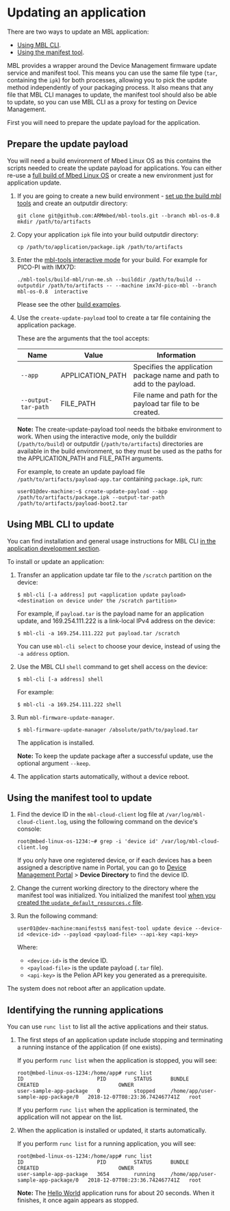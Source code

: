 # Updating an application

There are two ways to update an MBL application:

* [Using MBL CLI](#using-mbl-cli).
* [Using the manifest tool](#using-the-manifest-tool).

MBL provides a wrapper around the Device Management firmware update service and manifest tool. This means you can use the same file type (`tar`, containing the `ipk`) for both processes, allowing you to pick the update method independently of your packaging process. It also means that any file that MBL CLI manages to update, the manifest tool should also be able to update, so you can use MBL CLI as a proxy for testing on Device Management.

First you will need to prepare the update payload for the application.

## Prepare the update payload

You will need a build environment of Mbed Linux OS as this contains the scripts needed to create the update payload for applications. You can either re-use a [full build of Mbed Linux OS](../first-image/building-a-developer-image.html) or create a new environment just for application update.

1. If you are going to create a new build environment - [set up the build mbl tools](../install_mbl_on_device/Reqs_and_env/dev_env_for_distribution.html) and create an outputdir directory:

    ```
    git clone git@github.com:ARMmbed/mbl-tools.git --branch mbl-os-0.8
    mkdir /path/to/artifacts
    ```

1. Copy your application `ipk` file into your build outputdir directory:

    ```
    cp /path/to/application/package.ipk /path/to/artifacts
    ```

1. Enter the [mbl-tools interactive mode](../develop-mbl/mbed-linux-os-distribution-development-with-mbl-tools.html#running-build-mbl-in-interactive-mode) for your build. For example for PICO-PI with IMX7D:

    ```
    ./mbl-tools/build-mbl/run-me.sh --builddir /path/to/build --outputdir /path/to/artifacts -- --machine imx7d-pico-mbl --branch mbl-os-0.8  interactive
    ```

    Please see the other [build examples](../install_mbl_on_device/building_an_image/build_examples.html).

1. Use the `create-update-payload` tool to create a tar file containing the application package.

    These are the arguments that the tool accepts:

    | Name | Value | Information |
    | --- | --- | --- |
    | `--app` | APPLICATION_PATH | Specifies the application package name and path to add to the payload. |
    | `--output-tar-path` | FILE_PATH | File name and path for the payload tar file to be created. |

    <span class="notes">**Note:** The create-update-payload tool needs the bitbake environment to work. When using the interactive mode, only the builddir (`/path/to/build`) or outputdir (`/path/to/artifacts`) directories are available in the build environment, so they must be used as the paths for the APPLICATION_PATH and FILE_PATH arguments.</span>

    For example, to create an update payload file `/path/to/artifacts/payload-app.tar` containing `package.ipk`, run:

    ```
    user01@dev-machine:~$ create-update-payload --app /path/to/artifacts/package.ipk --output-tar-path /path/to/artifacts/payload-boot2.tar
    ```

## Using MBL CLI to update

<span class="tips">You can find installation and general usage instructions for MBL CLI [in the application development section](../develop-apps/the-mbl-command-line-interface.html).</span>

To install or update an application:

1. Transfer an application update tar file to the `/scratch` partition on the device:

   ```
   $ mbl-cli [-a address] put <application update payload> <destination on device under the /scratch partition>
   ```

   For example, if `payload.tar` is the payload name for an application update, and 169.254.111.222 is a link-local IPv4 address on the device:

   ```
   $ mbl-cli -a 169.254.111.222 put payload.tar /scratch
   ```

   <span class="tips">You can use `mbl-cli select` to choose your device, instead of using the `-a address` option.</span>

1. Use the MBL CLI `shell` command to get shell access on the device:

    ```
    $ mbl-cli [-a address] shell
    ```

    For example:

    ```
    $ mbl-cli -a 169.254.111.222 shell
    ```

1. Run `mbl-firmware-update-manager`.

    ```
    $ mbl-firmware-update-manager /absolute/path/to/payload.tar
    ```

    The application is installed.

    <span class="notes">**Note:** To keep the update package after a successful update, use the optional argument `--keep`.</span>

1. The application starts automatically, without a device reboot.

## Using the manifest tool to update

1. Find the device ID in the `mbl-cloud-client` log file at `/var/log/mbl-cloud-client.log`, using the following command on the device's console:

    ```
    root@mbed-linux-os-1234:~# grep -i 'device id' /var/log/mbl-cloud-client.log
    ```

    If you only have one registered device, or if each devices has a been assigned a descriptive name in Portal, you can go to [Device Management Portal](https://portal.mbedcloud.com) > **Device Directory** to find the device ID.

1. Change the current working directory to the directory where the manifest tool was initialized. You initialized the manifest tool [when you created the `update_default_resources.c` file](../first-image/provisioning-for-pelion-device-management.html#creating-an-update-resources-file).

1. Run the following command:

    ```
    user01@dev-machine:manifests$ manifest-tool update device --device-id <device-id> --payload <payload-file> --api-key <api-key>
    ```

    Where:

    * `<device-id>` is the device ID.
    * `<payload-file>` is the update payload (`.tar` file).
    * `<api-key>` is the Pelion API key you generated as a prerequisite.

The system does not reboot after an application update.

## Identifying the running applications

You can use `runc list` to list all the active applications and their status.

1. The first steps of an application update include stopping and terminating a running instance of the application (if one exists).

    If you perform `runc list` when the application is stopped, you will see:

    ```
    root@mbed-linux-os-1234:/home/app# runc list
    ID                        PID         STATUS      BUNDLE                                CREATED                          OWNER
    user-sample-app-package   0           stopped     /home/app/user-sample-app-package/0   2018-12-07T08:23:36.742467741Z   root
    ```

    If you perform `runc list` when the application is terminated, the application will not appear on the list.

1. When the application is installed or updated, it starts automatically.

    If you perform `runc list` for a running application, you will see:

    ```
    root@mbed-linux-os-1234:/home/app# runc list
    ID                        PID         STATUS      BUNDLE                                CREATED                          OWNER
    user-sample-app-package   3654        running     /home/app/user-sample-app-package/0   2018-12-07T08:23:36.742467741Z   root
    ```

    <span class="notes">**Note:** The [Hello World](../develop-apps/hello-world-application.html) application runs for about 20 seconds. When it finishes, it once again appears as stopped.</span>
